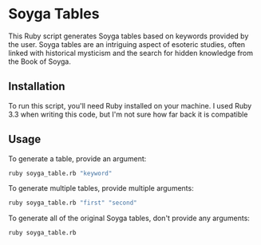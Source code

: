 # Soyga Tables

This Ruby script generates Soyga tables based on keywords provided by the user. Soyga tables are an intriguing aspect of esoteric studies, often linked with historical mysticism and the search for hidden knowledge from the Book of Soyga.

## Installation

To run this script, you'll need Ruby installed on your machine. I used Ruby 3.3 when writing this code, but I'm not sure how far back it is compatible

## Usage

To generate a table, provide an argument:

```bash
ruby soyga_table.rb "keyword"
```

To generate multiple tables, provide multiple arguments:

```bash
ruby soyga_table.rb "first" "second"
```

To generate all of the original Soyga tables, don't provide any arguments:

```bash
ruby soyga_table.rb
```

